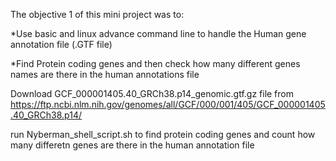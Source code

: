 The objective 1 of this mini project was to:

*Use basic and linux advance command line to handle the Human gene annotation file (.GTF file)

*Find Protein coding genes and then check how many different genes names are there in the human annotations file

Download GCF_000001405.40_GRCh38.p14_genomic.gtf.gz file from https://ftp.ncbi.nlm.nih.gov/genomes/all/GCF/000/001/405/GCF_000001405.40_GRCh38.p14/

run Nyberman_shell_script.sh to find protein coding genes and count how many differetn genes are there in the human annotation file
